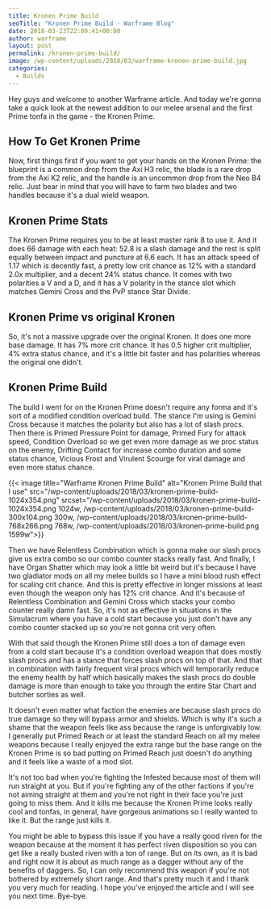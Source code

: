```yaml
---
title: Kronen Prime Build
seoTitle: "Kronen Prime Build - Warframe Blog"
date: 2018-03-23T22:09:41+00:00
author: warframe
layout: post
permalink: /kronen-prime-build/
image: /wp-content/uploads/2018/03/warframe-kronen-prime-build.jpg
categories:
  - Builds
---
```

Hey guys and welcome to another Warframe article. And today we're gonna take a quick look at the newest addition to our melee arsenal and the first Prime tonfa in the game - the Kronen Prime.<!--more-->

## How To Get Kronen Prime

Now, first things first if you want to get your hands on the Kronen Prime: the blueprint is a common drop from the Axi H3 relic, the blade is a rare drop from the Axi K2 relic, and the handle is an uncommon drop from the Neo B4 relic. Just bear in mind that you will have to farm two blades and two handles because it's a dual wield weapon.

## Kronen Prime Stats

The Kronen Prime requires you to be at least master rank 8 to use it. And it does 66 damage with each heat: 52.8 is a slash damage and the rest is split equally between impact and puncture at 6.6 each. It has an attack speed of 1.17 which is decently fast, a pretty low crit chance as 12% with a standard 2.0x multiplier, and a decent 24% status chance. It comes with two polarities a V and a D, and it has a V polarity in the stance slot which matches Gemini Cross and the PvP stance Star Divide.

## Kronen Prime vs original Kronen

So, it's not a massive upgrade over the original Kronen. It does one more base damage. It has 7% more crit chance. It has 0.5 higher crit multiplier, 4% extra status chance, and it's a little bit faster and has polarities whereas the original one didn't.

## Kronen Prime Build

The build I went for on the Kronen Prime doesn't require any forma and it's sort of a modified condition overload build. The stance I'm using is Gemini Cross because it matches the polarity but also has a lot of slash procs. Then there is Primed Pressure Point for damage, Primed Fury for attack speed, Condition Overload so we get even more damage as we proc status on the enemy, Drifting Contact for increase combo duration and some status chance, Vicious Frost and Virulent Scourge for viral damage and even more status chance.

{{< image title="Warframe Kronen Prime Build" alt="Kronen Prime Build that I use" src="/wp-content/uploads/2018/03/kronen-prime-build-1024x354.png" srcset="/wp-content/uploads/2018/03/kronen-prime-build-1024x354.png 1024w, /wp-content/uploads/2018/03/kronen-prime-build-300x104.png 300w, /wp-content/uploads/2018/03/kronen-prime-build-768x266.png 768w, /wp-content/uploads/2018/03/kronen-prime-build.png 1599w">}}

Then we have Relentless Combination which is gonna make our slash procs give us extra combo so our combo counter stacks really fast. And finally, I have Organ Shatter which may look a little bit weird but it's because I have two gladiator mods on all my melee builds so I have a mini blood rush effect for scaling crit chance. And this is pretty effective in longer missions at least even though the weapon only has 12% crit chance. And it's because of Relentless Combination and Gemini Cross which stacks your combo counter really damn fast. So, it's not as effective in situations in the Simulacrum where you have a cold start because you just don't have any combo counter stacked up so you're not gonna crit very often.

With that said though the Kronen Prime still does a ton of damage even from a cold start because it's a condition overload weapon that does mostly slash procs and has a stance that forces slash procs on top of that. And that in combination with fairly frequent viral procs which will temporarily reduce the enemy health by half which basically makes the slash procs do double damage is more than enough to take you through the entire Star Chart and butcher sorties as well.

It doesn't even matter what faction the enemies are because slash procs do true damage so they will bypass armor and shields. Which is why it's such a shame that the weapon feels like ass because the range is unforgivably low. I generally put Primed Reach or at least the standard Reach on all my melee weapons because I really enjoyed the extra range but the base range on the Kronen Prime is so bad putting on Primed Reach just doesn't do anything and it feels like a waste of a mod slot.

It's not too bad when you're fighting the Infested because most of them will run straight at you. But if you're fighting any of the other factions if you're not aiming straight at them and you're not right in their face you're just going to miss them. And it kills me because the Kronen Prime looks really cool and tonfas, in general, have gorgeous animations so I really wanted to like it. But the range just kills it.

You might be able to bypass this issue if you have a really good riven for the weapon because at the moment it has perfect riven disposition so you can get like a really busted riven with a ton of range. But on its own, as it is bad and right now it is about as much range as a dagger without any of the benefits of daggers. So, I can only recommend this weapon if you're not bothered by extremely short range. And that's pretty much it and I thank you very much for reading. I hope you've enjoyed the article and I will see you next time. Bye-bye.